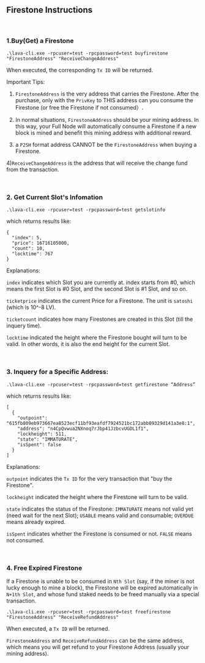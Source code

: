 ## Firestone Instructions

<br />

### 1.Buy(Get) a Firestone
```
.\lava-cli.exe -rpcuser=test -rpcpassword=test buyfirestone "FirestoneAddress" "ReceiveChangeAddress"
```
When executed, the corresponding `Tx ID` will be returned.

Important Tips:

1) `FirestoneAddress` is the very address that carries the Firestone. After the purchase, only with the `PrivKey` to THIS address can you consume the Firestone (or free the Firestone if not consumed）.

2) In normal situations, `FirestoneAddress` should be your mining address. In this way, your Full Node will automatically consume a Firestone if a new block is mined and benefit this mining address with additional reward.

3) a `P2SH` format address CANNOT be the `FirestoneAddress` when buying a Firestone.

4)`ReceiveChangeAddress` is the address that will receive the change fund from the transaction.


<br />

### 2. Get Current Slot's Infomation
```
.\lava-cli.exe -rpcuser=test -rpcpassword=test getslotinfo
```
which returns results like:
```
{
  "index": 5,
  "price": 16716105000,
  "count": 10,
  "locktime": 767
}
```
Explanations:

`index` indicates which Slot you are currently at. index starts from #0, which means the first Slot is #0 Slot, and the second Slot is #1 Slot, and so on.

`ticketprice` indicates the current Price for a Firestone. The unit is `satoshi` (which is 10^-8 LV).

`ticketcount` indicates how many Firestones are created in this Slot (till the inquery time). 

`locktime` indicated the height where the Firestone bought will turn to be valid. In other words, it is also the end height for the current Slot.

<br />

### 3. Inquery for a Specific Address:
```
.\lava-cli.exe -rpcuser=test -rpcpassword=test getfirestone “Address”
```
which returns results like:
```
[
  {
    "outpoint": "615fb809eb973667ea8523ecf11bf93eafdf7924521bc172abb09329d141a3e8:1",
    "address": "n4CpQvwua2NXnoq7rJbp41JzbcvUGDL1f1",
    "lockheight": 511,
    "state": "IMMATURATE",
    "isSpent": false
  }
]
```
Explanations:

`outpoint` indicates the `Tx ID` for the very transaction that "buy the Firestone".

`lockheight` indicated the height where the Firestone will turn to be valid.

`state` indicates the status of the Firestone: `IMMATURATE` means not valid yet (need wait for the next Slot); `USABLE` means valid and consumable; `OVERDUE` means already expired.

`isSpent` indicates whether the Firestone is consumed or not. `FALSE` means not consumed. 

<br />

### 4. Free Expired Firestone

If a Firestone is unable to be consumed in `Nth Slot` (say, if the miner is not lucky enough to mine a block), the Firestone will be expired automatically in `N+1th Slot`, and whose fund staked needs to be freed manually via a special transaction.
```
.\lava-cli.exe -rpcuser=test -rpcpassword=test freefirestone "FirestoneAddress" "ReceiveRefundAddress"
```
When executed, a `Tx ID` will be returned.

`FirestoneAddress` and `ReceiveRefundAddress` can be the same address, which means you will get refund to your Firestone Address (usually your mining address).
